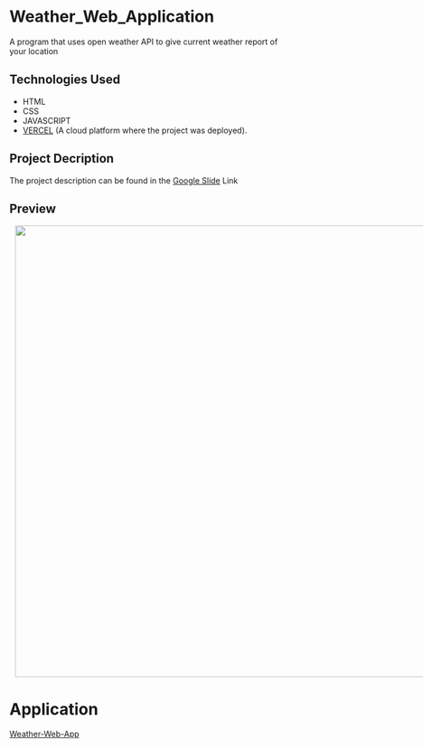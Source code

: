 # Weather_Web_Application
A program that uses open weather API to give current weather report of your location

## Technologies Used
  - HTML
  - CSS
  - JAVASCRIPT
  - [VERCEL](https://vercel.com/home) (A cloud platform where the project was deployed).

## Project Decription 
The project description can be found in the [Google Slide](https://docs.google.com/presentation/d/1YioKP2jSoejZb6KvlINCkHuQDWSTXJ8_gzkV1wQozk8/edit?usp=sharing) Link

## Preview
<div style="display:flex">
     <div style="flex:1;padding-left:10px;">
          <img src="https://juniqueluv-weather-web-application.vercel.app/images/clouds-2329680.jpg" width="800"/>
     </div>
</div>

# Application 
[Weather-Web-App](https://weather-web-application-zeta.vercel.app/)

